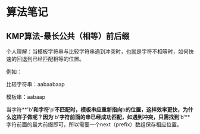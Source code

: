 # 算法笔记

## KMP算法-最长公共（相等）前后缀

个人理解：当模板字符串与比较字符串遇到冲突时，也就是字符不相等时，如何快速的回退到已经匹配相等的位置。

例如：

比较字符串：aabaabaap

模板串：aabaap

当字符**'b'**和字符**’p‘**不匹配时，模板串应重新指向**b**的位置，这样效率更快，为什么这样子做呢？因为**'b'**字符前面的串已经成功匹配，如遇到冲突，只需找到**’b‘**字符前面的最大前缀即可，所以需要一个next（prefix）数组保存相应位置。

